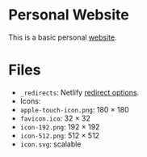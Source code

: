 # Personal Website

This is a basic personal [website](https://operezcham.xyz).

# Files

* `_redirects`: Netlify [redirect options](https://docs.netlify.com/routing/redirects/redirect-options/).
* Icons:
 * `apple-touch-icon.png`: 180 × 180
 * `favicon.ico`: 32 × 32
 * `icon-192.png`: 192 × 192
 * `icon-512.png`: 512 × 512
 * `icon.svg`: scalable
